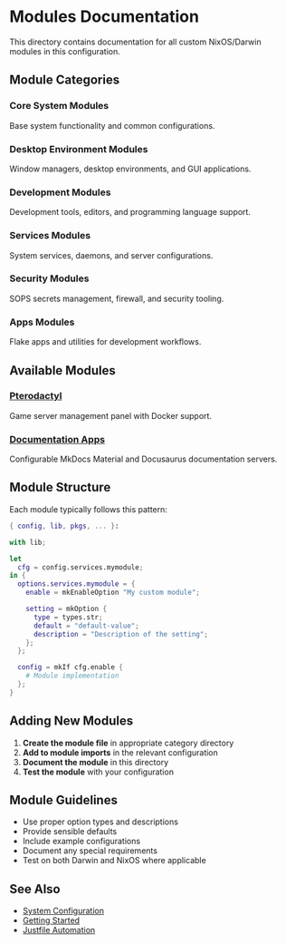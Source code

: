 # Modules Documentation

This directory contains documentation for all custom NixOS/Darwin modules in this configuration.

## Module Categories

### Core System Modules
Base system functionality and common configurations.

### Desktop Environment Modules
Window managers, desktop environments, and GUI applications.

### Development Modules
Development tools, editors, and programming language support.

### Services Modules
System services, daemons, and server configurations.

### Security Modules
SOPS secrets management, firewall, and security tooling.

### Apps Modules
Flake apps and utilities for development workflows.

## Available Modules

### [Pterodactyl](PTERODACTYl.md)
Game server management panel with Docker support.

### [Documentation Apps](../project/documentation-apps.md)
Configurable MkDocs Material and Docusaurus documentation servers.

## Module Structure

Each module typically follows this pattern:

```nix
{ config, lib, pkgs, ... }:

with lib;

let
  cfg = config.services.mymodule;
in {
  options.services.mymodule = {
    enable = mkEnableOption "My custom module";

    setting = mkOption {
      type = types.str;
      default = "default-value";
      description = "Description of the setting";
    };
  };

  config = mkIf cfg.enable {
    # Module implementation
  };
}
```

## Adding New Modules

1. **Create the module file** in appropriate category directory
2. **Add to module imports** in the relevant configuration
3. **Document the module** in this directory
4. **Test the module** with your configuration

## Module Guidelines

- Use proper option types and descriptions
- Provide sensible defaults
- Include example configurations
- Document any special requirements
- Test on both Darwin and NixOS where applicable

## See Also

- [System Configuration](../system/README.md)
- [Getting Started](../guides/getting-started.md)
- [Justfile Automation](../automation/justfile.md)